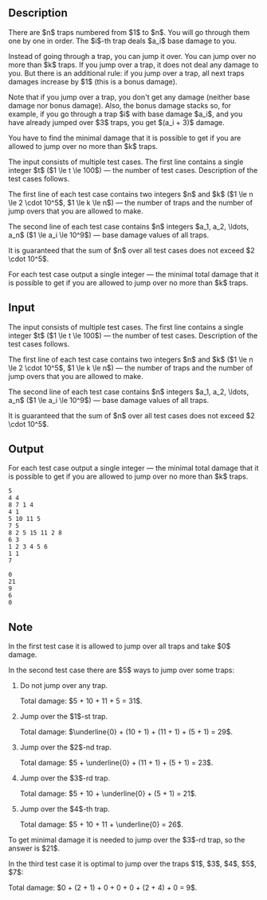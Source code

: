 ## Description

<div><p>There are $n$ traps numbered from $1$ to $n$. You will go through them one by one in order. The $i$-th trap deals $a_i$ base damage to you.</p><p>Instead of going through a trap, you can jump it over. You can jump over no more than $k$ traps. If you jump over a trap, it does not deal any damage to you. But there is an additional rule: if you jump over a trap, all next traps damages increase by $1$ (this is a bonus damage).</p><p>Note that if you jump over a trap, you don't get any damage (neither base damage nor bonus damage). Also, the bonus damage stacks so, for example, if you go through a trap $i$ with base damage $a_i$, and you have already jumped over $3$ traps, you get $(a_i + 3)$ damage.</p><p>You have to find the minimal damage that it is possible to get if you are allowed to jump over no more than $k$ traps.</p></div><div class="input-specification"><p>The input consists of multiple test cases. The first line contains a single integer $t$ ($1 \le t \le 100$)&nbsp;— the number of test cases. Description of the test cases follows.</p><p>The first line of each test case contains two integers $n$ and $k$ ($1 \le n \le 2 \cdot 10^5$, $1 \le k \le n$)&nbsp;— the number of traps and the number of jump overs that you are allowed to make.</p><p>The second line of each test case contains $n$ integers $a_1, a_2, \ldots, a_n$ ($1 \le a_i \le 10^9$)&nbsp;— base damage values of all traps.</p><p>It is guaranteed that the sum of $n$ over all test cases does not exceed $2 \cdot 10^5$.</p></div><div class="output-specification"><p>For each test case output a single integer — the minimal total damage that it is possible to get if you are allowed to jump over no more than $k$ traps.</p></div>

## Input

<p>The input consists of multiple test cases. The first line contains a single integer $t$ ($1 \le t \le 100$)&nbsp;— the number of test cases. Description of the test cases follows.</p><p>The first line of each test case contains two integers $n$ and $k$ ($1 \le n \le 2 \cdot 10^5$, $1 \le k \le n$)&nbsp;— the number of traps and the number of jump overs that you are allowed to make.</p><p>The second line of each test case contains $n$ integers $a_1, a_2, \ldots, a_n$ ($1 \le a_i \le 10^9$)&nbsp;— base damage values of all traps.</p><p>It is guaranteed that the sum of $n$ over all test cases does not exceed $2 \cdot 10^5$.</p>

## Output

<p>For each test case output a single integer — the minimal total damage that it is possible to get if you are allowed to jump over no more than $k$ traps.</p>





```input1|2,3,6,7,10,11
5
4 4
8 7 1 4
4 1
5 10 11 5
7 5
8 2 5 15 11 2 8
6 3
1 2 3 4 5 6
1 1
7
```




```output1
0
21
9
6
0
```



## Note

<p>In the first test case it is allowed to jump over all traps and take $0$ damage.</p><p>In the second test case there are $5$ ways to jump over some traps:</p><ol> <li> Do not jump over any trap.<p>Total damage: $5 + 10 + 11 + 5 = 31$.</p></li><li> Jump over the $1$-st trap.<p>Total damage: $\underline{0} + (10 + 1) + (11 + 1) + (5 + 1) = 29$.</p></li><li> Jump over the $2$-nd trap.<p>Total damage: $5 + \underline{0} + (11 + 1) + (5 + 1) = 23$.</p></li><li> Jump over the $3$-rd trap.<p>Total damage: $5 + 10 + \underline{0} + (5 + 1) = 21$.</p></li><li> Jump over the $4$-th trap.<p>Total damage: $5 + 10 + 11 + \underline{0} = 26$.</p></li></ol><p>To get minimal damage it is needed to jump over the $3$-rd trap, so the answer is $21$.</p><p>In the third test case it is optimal to jump over the traps $1$, $3$, $4$, $5$, $7$:</p><p>Total damage: $0 + (2 + 1) + 0 + 0 + 0 + (2 + 4) + 0 = 9$.</p>
